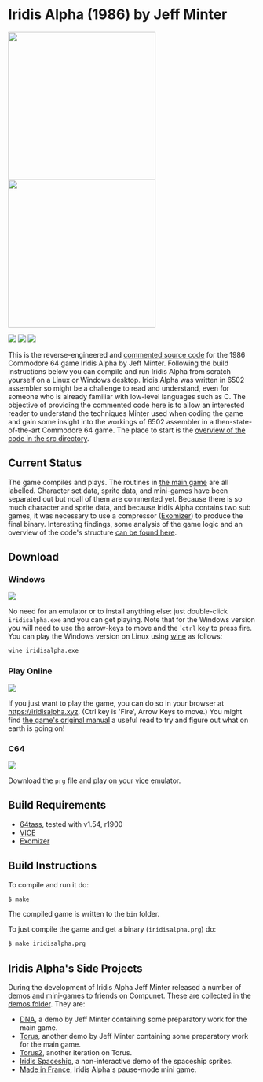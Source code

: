 # Iridis Alpha (1986) by Jeff Minter
<img src="https://www.c64-wiki.com/images/a/a2/Iridisalphacover.jpg" height=300><img src="https://user-images.githubusercontent.com/58846/106015821-c330c600-60b6-11eb-9e5c-321c1320b7b3.gif" height=300>

[<img src="https://img.shields.io/badge/Lastest%20Release-Windows-blue.svg">](https://github.com/mwenge/iridisalpha/releases/download/v0.2/iridisalpha.exe)
[<img src="https://img.shields.io/badge/Lastest%20Release-C64-green.svg">](https://github.com/mwenge/iridisalpha/releases/tag/0.01)
[<img src="https://img.shields.io/badge/Latest%20Release-Play%20Online-purple.svg">](https://iridisalpha.xyz)

This is the reverse-engineered and [commented source code] for the 1986 Commodore 64 game Iridis Alpha by Jeff Minter. Following the build instructions below you can compile and run Iridis Alpha from scratch yourself on a Linux or Windows desktop. Iridis Alpha was written in 6502 assembler so might be a challenge to read and understand, even for someone who is already familiar with low-level languages such as C. The objective of providing the commented code here is to allow an interested reader to understand the techniques Minter used when coding the game and gain some insight into the workings of 6502 assembler in a then-state-of-the-art Commodore 64 game. The place to start is the [overview of the code in the src directory](https://github.com/mwenge/iridisalpha/tree/master/src).


## Current Status
The game compiles and plays. The routines in [the main game](https://github.com/mwenge/iridisalpha/tree/master/src/iridisalpha.asm) are all labelled. Character set data, sprite data, and mini-games have been separated out but noall of them are commented yet. Because there is so much character and sprite data, and because Iridis Alpha contains two sub games, it was necessary to use a compressor ([Exomizer]) to produce the final binary. Interesting findings, some analysis of the game logic and an overview of the code's structure [can be found here](https://github.com/mwenge/iridisalpha/tree/master/src).

## Download

### Windows
[<img src="https://img.shields.io/badge/Lastest%20Release-Windows-blue.svg">](https://github.com/mwenge/iridisalpha/releases/download/v0.2/iridisalpha.exe)

No need for an emulator or to install anything else: just double-click `iridisalpha.exe` and you can get playing. Note that for the Windows version you will need to use the arrow-keys to move and the '`ctrl` key to press fire. You can play the Windows version on Linux using [wine](https://winehq.org) as follows:
```bash
wine iridisalpha.exe
```

### Play Online
[<img src="https://img.shields.io/badge/Latest%20Release-Play%20Online-purple.svg">](https://iridisalpha.xyz)

If you just want to play the game, you can do so in your browser at https://iridisalpha.xyz. (Ctrl key is 'Fire', Arrow Keys to move.) You might find [the game's original manual](https://github.com/mwenge/iridisalpha/blob/master/OriginalGameManual.md) a useful read to try and figure out what on earth is going on!

### C64
[<img src="https://img.shields.io/badge/Lastest%20Release-C64-green.svg">](https://github.com/mwenge/iridisalpha/releases/tag/0.01)

Download the `prg` file and play on your [vice] emulator.

## Build Requirements
* [64tass][64tass], tested with v1.54, r1900
* [VICE][vice]
* [Exomizer][Exomizer]

[64tass]: http://tass64.sourceforge.net/
[vice]: http://vice-emu.sourceforge.net/
[https://gridrunner.xyz]: https://mwenge.github.io/gridrunner.xyz
[commented source code]:https://github.com/mwenge/iridisalpha/blob/master/src/
[DNA]:https://github.com/mwenge/iridisalpha/blob/master/demos/dna
[Torus]:https://github.com/mwenge/iridisalpha/blob/master/demos/torus
[Torus2]:https://github.com/mwenge/iridisalpha/blob/master/demos/torus2
[Iridis Spaceship]:https://github.com/mwenge/iridisalpha/blob/master/demos/iridis_spaceship
[Made in France]:https://github.com/mwenge/iridisalpha/blob/master/demos/mif
[Exomizer]:https://bitbucket.org/magli143/exomizer/wiki/Home

## Build Instructions
To compile and run it do:

```sh
$ make
```
The compiled game is written to the `bin` folder. 

To just compile the game and get a binary (`iridisalpha.prg`) do:

```sh
$ make iridisalpha.prg
```

## Iridis Alpha's Side Projects
During the development of Iridis Alpha Jeff Minter released a number of demos and mini-games to friends on Compunet. These are collected in the [demos folder](https://github.com/mwenge/iridisalpha/tree/master/demos). They are:

* [DNA], a demo by Jeff Minter containing some preparatory work for the main game.
* [Torus], another demo by Jeff Minter containing some preparatory work for the main game.
* [Torus2], another iteration on Torus.
* [Iridis Spaceship], a non-interactive demo of the spaceship sprites.
* [Made in France], Iridis Alpha's pause-mode mini game.
